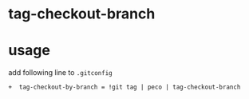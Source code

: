 # tag-checkout-branch

# usage
add following line to `.gitconfig`
```
+  tag-checkout-by-branch = !git tag | peco | tag-checkout-branch
```
